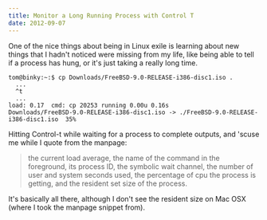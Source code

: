 ```yaml
---
title: Monitor a Long Running Process with Control T
date: 2012-09-07
---
```


One of the nice things about being in Linux exile is learning about
new things that I hadn't noticed were missing from my life, like
being able to tell if a process has hung, or it's just taking a
really long time.

    tom@binky:~:$ cp Downloads/FreeBSD-9.0-RELEASE-i386-disc1.iso .
      ...
      ^t
      ...
    load: 0.17  cmd: cp 20253 running 0.00u 0.16s
    Downloads/FreeBSD-9.0-RELEASE-i386-disc1.iso -> ./FreeBSD-9.0-RELEASE-i386-disc1.iso  35%

Hitting Control-t while waiting for a process to complete outputs,
and 'scuse me while I quote from the manpage:

> the current load average, the name of the command in the foreground,
> its process ID, the symbolic wait channel, the number of user and
> system seconds used, the percentage of cpu the process is getting,
> and the resident set size of the process.

It's basically all there, although I don't see the resident size on
Mac OSX (where I took the manpage snippet from).
